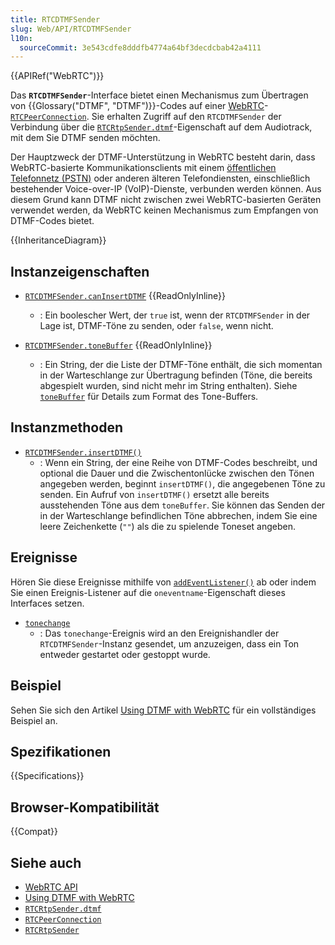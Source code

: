 ```yaml
---
title: RTCDTMFSender
slug: Web/API/RTCDTMFSender
l10n:
  sourceCommit: 3e543cdfe8dddfb4774a64bf3decdcbab42a4111
---
```


{{APIRef("WebRTC")}}

Das **`RTCDTMFSender`**-Interface bietet einen Mechanismus zum Übertragen von {{Glossary("DTMF", "DTMF")}}-Codes auf einer [WebRTC](/de/docs/Web/API/WebRTC_API)-[`RTCPeerConnection`](/de/docs/Web/API/RTCPeerConnection). Sie erhalten Zugriff auf den `RTCDTMFSender` der Verbindung über die [`RTCRtpSender.dtmf`](/de/docs/Web/API/RTCRtpSender/dtmf)-Eigenschaft auf dem Audiotrack, mit dem Sie DTMF senden möchten.

Der Hauptzweck der DTMF-Unterstützung in WebRTC besteht darin, dass WebRTC-basierte Kommunikationsclients mit einem [öffentlichen Telefonnetz (PSTN)](https://en.wikipedia.org/wiki/Public_switched_telephone_network) oder anderen älteren Telefondiensten, einschließlich bestehender Voice-over-IP (VoIP)-Dienste, verbunden werden können. Aus diesem Grund kann DTMF nicht zwischen zwei WebRTC-basierten Geräten verwendet werden, da WebRTC keinen Mechanismus zum Empfangen von DTMF-Codes bietet.

{{InheritanceDiagram}}

## Instanzeigenschaften

- [`RTCDTMFSender.canInsertDTMF`](/de/docs/Web/API/RTCDTMFSender/canInsertDTMF) {{ReadOnlyInline}}

  - : Ein boolescher Wert, der `true` ist, wenn der `RTCDTMFSender` in der Lage ist, DTMF-Töne zu senden, oder `false`, wenn nicht.

- [`RTCDTMFSender.toneBuffer`](/de/docs/Web/API/RTCDTMFSender/toneBuffer) {{ReadOnlyInline}}
  - : Ein String, der die Liste der DTMF-Töne enthält, die sich momentan in der Warteschlange zur Übertragung befinden (Töne, die bereits abgespielt wurden, sind nicht mehr im String enthalten). Siehe [`toneBuffer`](/de/docs/Web/API/RTCDTMFSender/toneBuffer) für Details zum Format des Tone-Buffers.

## Instanzmethoden

- [`RTCDTMFSender.insertDTMF()`](/de/docs/Web/API/RTCDTMFSender/insertDTMF)
  - : Wenn ein String, der eine Reihe von DTMF-Codes beschreibt, und optional die Dauer und die Zwischentonlücke zwischen den Tönen angegeben werden, beginnt `insertDTMF()`, die angegebenen Töne zu senden. Ein Aufruf von `insertDTMF()` ersetzt alle bereits ausstehenden Töne aus dem `toneBuffer`. Sie können das Senden der in der Warteschlange befindlichen Töne abbrechen, indem Sie eine leere Zeichenkette (`""`) als die zu spielende Toneset angeben.

## Ereignisse

Hören Sie diese Ereignisse mithilfe von [`addEventListener()`](/de/docs/Web/API/EventTarget/addEventListener) ab oder indem Sie einen Ereignis-Listener auf die `oneventname`-Eigenschaft dieses Interfaces setzen.

- [`tonechange`](/de/docs/Web/API/RTCDTMFSender/tonechange_event)
  - : Das `tonechange`-Ereignis wird an den Ereignishandler der `RTCDTMFSender`-Instanz gesendet, um anzuzeigen, dass ein Ton entweder gestartet oder gestoppt wurde.

## Beispiel

Sehen Sie sich den Artikel [Using DTMF with WebRTC](/de/docs/Web/API/WebRTC_API/Using_DTMF) für ein vollständiges Beispiel an.

## Spezifikationen

{{Specifications}}

## Browser-Kompatibilität

{{Compat}}

## Siehe auch

- [WebRTC API](/de/docs/Web/API/WebRTC_API)
- [Using DTMF with WebRTC](/de/docs/Web/API/WebRTC_API/Using_DTMF)
- [`RTCRtpSender.dtmf`](/de/docs/Web/API/RTCRtpSender/dtmf)
- [`RTCPeerConnection`](/de/docs/Web/API/RTCPeerConnection)
- [`RTCRtpSender`](/de/docs/Web/API/RTCRtpSender)
